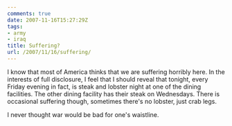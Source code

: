 ```yaml
---
comments: true
date: 2007-11-16T15:27:29Z
tags:
- army
- iraq
title: Suffering?
url: /2007/11/16/suffering/
---
```


<p>I know that most of America thinks that we are suffering horribly here. In the interests of full disclosure, I feel that I should reveal that tonight, every Friday evening in fact, is steak and lobster night at one of the dining facilities. The other dining facility has their steak on Wednesdays. There is occasional suffering though, sometimes there's no lobster, just crab legs.</p>
<p>I never thought war would be bad for one's waistline.</p>
